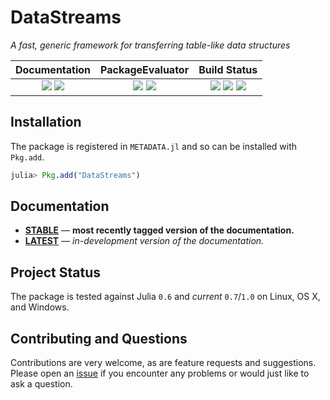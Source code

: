 
# DataStreams

*A fast, generic framework for transferring table-like data structures*

| **Documentation**                                                               | **PackageEvaluator**                                            | **Build Status**                                                                                |
|:-------------------------------------------------------------------------------:|:---------------------------------------------------------------:|:-----------------------------------------------------------------------------------------------:|
| [![][docs-stable-img]][docs-stable-url] [![][docs-latest-img]][docs-latest-url] | [![][pkg-0.6-img]][pkg-0.6-url] [![][pkg-0.7-img]][pkg-0.7-url] | [![][travis-img]][travis-url] [![][appveyor-img]][appveyor-url] [![][codecov-img]][codecov-url] |


## Installation

The package is registered in `METADATA.jl` and so can be installed with `Pkg.add`.

```julia
julia> Pkg.add("DataStreams")
```

## Documentation

- [**STABLE**][docs-stable-url] &mdash; **most recently tagged version of the documentation.**
- [**LATEST**][docs-latest-url] &mdash; *in-development version of the documentation.*

## Project Status

The package is tested against Julia `0.6` and *current* `0.7`/`1.0` on Linux, OS X, and Windows.

## Contributing and Questions

Contributions are very welcome, as are feature requests and suggestions. Please open an
[issue][issues-url] if you encounter any problems or would just like to ask a question.



[docs-latest-img]: https://img.shields.io/badge/docs-latest-blue.svg
[docs-latest-url]: https://JuliaData.github.io/DataStreams.jl/latest

[docs-stable-img]: https://img.shields.io/badge/docs-stable-blue.svg
[docs-stable-url]: https://JuliaData.github.io/DataStreams.jl/stable

[travis-img]: https://travis-ci.org/JuliaData/DataStreams.jl.svg?branch=master
[travis-url]: https://travis-ci.org/JuliaData/DataStreams.jl

[appveyor-img]: https://ci.appveyor.com/api/projects/status/h227adt6ovd1u3sx/branch/master?svg=true
[appveyor-url]: https://ci.appveyor.com/project/JuliaData/documenter-jl/branch/master

[codecov-img]: https://codecov.io/gh/JuliaData/DataStreams.jl/branch/master/graph/badge.svg
[codecov-url]: https://codecov.io/gh/JuliaData/DataStreams.jl

[issues-url]: https://github.com/JuliaData/DataStreams.jl/issues

[pkg-0.6-img]: http://pkg.julialang.org/badges/DataStreams_0.6.svg
[pkg-0.6-url]: http://pkg.julialang.org/?pkg=DataStreams
[pkg-0.7-img]: http://pkg.julialang.org/badges/DataStreams_0.7.svg
[pkg-0.7-url]: http://pkg.julialang.org/?pkg=DataStreams
